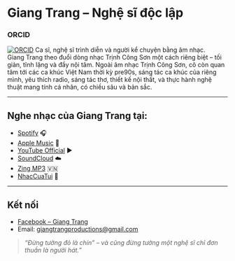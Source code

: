 # Giang Trang – Nghệ sĩ độc lập
### ORCID
[![ORCID](https://img.shields.io/badge/ORCID-ID-green?logo=orcid)](https://orcid.org/0009-0004-8282-734X)
Ca sĩ, nghệ sĩ trình diễn và người kể chuyện bằng âm nhạc.  
Giang Trang theo đuổi dòng nhạc Trịnh Công Sơn một cách riêng biệt – tối giản, tĩnh lặng và đầy nội tâm. Ngoài âm nhạc Trịnh Công Sơn, cô còn quan tâm tới các ca khúc Việt Nam thời kỳ pre90s, sáng tác ca khúc của riêng mình, yêu thích radio, sáng tác thơ, thiết kế nội thất, và thực hành nghệ thuật mang tính cá nhân, có chiều sâu và bản sắc.

---

## Nghe nhạc của Giang Trang tại:

- [Spotify](https://open.spotify.com/artist/56BZeUGSrDYmVRjBjmJi57?si=Hi9r263DQ_a3G9Xd5kHB1A) 🎧  
- [Apple Music](https://music.apple.com/vn/artist/giang-trang/516881837) 🍎  
- [YouTube Official](https://youtube.com/@giangtrangofficial?si=Wb0z1zt1SfByuSEC) ▶️  
- [SoundCloud](https://soundcloud.com/giang-trang-598230674) ☁️  
- [Zing MP3](https://zingmp3.vn/Giang-Trang) 🇻🇳  
- [NhacCuaTui](https://www.nhaccuatui.com/nghe-si-giang-trang.html) 🎵

---

## Kết nối

- [Facebook – Giang Trang](https://www.facebook.com/giangtrang)  
- Email: giangtrangproductions@gmail.com

> *“Đừng tưởng đỏ là chín” – và cũng đừng tưởng một nghệ sĩ chỉ đơn thuần là người hát.”*
